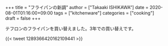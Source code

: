 +++
title = "フライパンの新調"
author = ["Takaaki ISHIKAWA"]
date = 2020-08-01T01:16:00+09:00
tags = ["kitchenware"]
categories = ["cooking"]
draft = false
+++

テフロンのフライパンを買い替えました。3年での買い替えです。

{{< tweet 1289366420162109441 >}}
